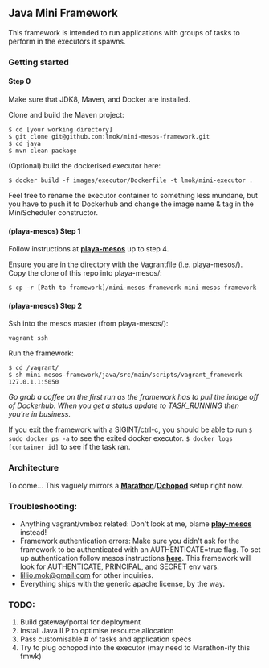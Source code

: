 ## Java Mini Framework

This framework is intended to run applications with groups of tasks to perform in the executors it spawns.

### Getting started

#### Step 0
Make sure that JDK8, Maven, and Docker are installed.

Clone and build the Maven project:
```
$ cd [your working directory]
$ git clone git@github.com:lmok/mini-mesos-framework.git
$ cd java
$ mvn clean package
```
(Optional) build the dockerised executor here:
```
$ docker build -f images/executor/Dockerfile -t lmok/mini-executor .
```
Feel free to rename the executor container to something less mundane, but you have to push it to Dockerhub and change the image name & tag in the MiniScheduler constructor.

#### (playa-mesos) Step 1
Follow instructions at [**playa-mesos**](https://github.com/mesosphere/playa-mesos) up to step 4. 

Ensure you are in the directory with the Vagrantfile (i.e. playa-mesos/). Copy the clone of this repo into playa-mesos/:
```
$ cp -r [Path to framework]/mini-mesos-framework mini-mesos-framework
```

#### (playa-mesos) Step 2
Ssh into the mesos master (from playa-mesos/):
```
vagrant ssh
```

Run the framework:
```
$ cd /vagrant/
$ sh mini-mesos-framework/java/src/main/scripts/vagrant_framework 127.0.1.1:5050
```
*Go grab a coffee on the first run as the framework has to pull the image off of Dockerhub. When you get a status update to TASK_RUNNING then you're in business.*

If you exit the framework with a SIGINT/ctrl-c, you should be able to run `$ sudo docker ps -a` to see the exited docker executor. `$ docker logs [container id]` to see if the task ran.


### Architecture
To come... This vaguely mirrors a [**Marathon**](https://github.com/mesosphere/marathon)/[**Ochopod**](https://github.com/autodesk-cloud/ochopod) setup right now.

### Troubleshooting:

+ Anything vagrant/vmbox related: Don't look at me, blame [**play-mesos**](https://github.com/mesosphere/playa-mesos) instead!
+ Framework authentication errors: Make sure you didn't ask for the framework to be authenticated with an AUTHENTICATE=true flag. To set up authentication follow mesos instructions [**here**](http://mesos.apache.org/documentation/latest/authentication/). This framework will look for AUTHENTICATE, PRINCIPAL, and SECRET env vars.
+ lillio.mok@gmail.com for other inquiries. 
+ Everything ships with the generic apache license, by the way.


### TODO:
1. Build gateway/portal for deployment
2. Install Java ILP to optimise resource allocation
3. Pass customisable # of tasks and application specs
4. Try to plug ochopod into the executor (may need to Marathon-ify this fmwk)